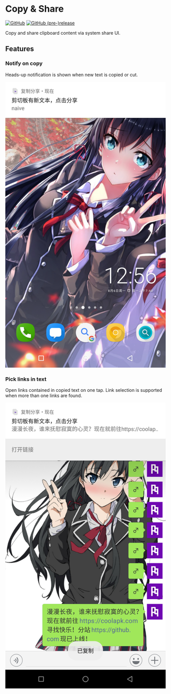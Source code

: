 # Copy & Share

[![GitHub](https://img.shields.io/github/license/mashape/apistatus.svg)](https://github.com/perqin/CopyShare/blob/master/LICENSE)
[![GitHub (pre-)release](https://img.shields.io/github/release/qubyte/rubidium/all.svg)](https://github.com/perqin/CopyShare/releases)

Copy and share clipboard content via system share UI.

## Features

### Notify on copy

Heads-up notification is shown when new text is copied or cut.

![Notify on copy](screenshots/notify-on-copy.png)

### Pick links in text

Open links contained in copied text on one tap. Link selection is supported when more than one links are found.

![Pick links in text](screenshots/pick-link.png)
